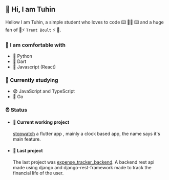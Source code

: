 ## :wave: Hi, I am Tuhin

Hellow I am Tuhin, a simple student who loves to code ⌨️ 👩‍🦯 ⌨️ and a huge fan of 🏏⚡ `Trent Boult` ⚡ 🏏.

### 🧇 I am comfortable with

- :1st_place_medal: Python
- :2nd_place_medal: Dart
- :3rd_place_medal: Javascript (React)

### 📝 Currently studying

- 😨 JavaScript and TypeScript
- 🥶 Go

### :alarm_clock: Status

- #### 🚨 Current working project

  [stopwatch](https://github.com/tuuhin/stopwatch) a flutter app , mainly a clock based app, the name says it's main feature.

- #### 📝 Last project

  The last project was [expense_tracker_backend](https://github.com/tuuhin/expense_tracker_backend). A backend rest api made using django and django-rest-framework made to track the financial life of the user.

  <!--


- 🔭 I’m currently working on ...
- 🌱 I’m currently learning ...
- 👯 I’m looking to collaborate on ...
- 🤔 I’m looking for help with ...
- 💬 Ask me about ...
- 📫 How to reach me: ...
- 😄 Pronouns: ...
- ⚡ Fun fact: ...
  -->
